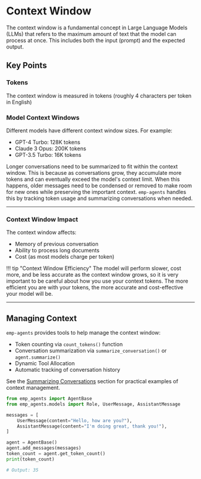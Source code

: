 # Context Window

The context window is a fundamental concept in Large Language Models (LLMs) that refers to the maximum amount of text that the model can process at once. This includes both the input (prompt) and the expected output.

## Key Points

### Tokens
The context window is measured in tokens (roughly 4 characters per token in English)

### Model Context Windows

Different models have different context window sizes.  For example:

- GPT-4 Turbo: 128K tokens
- Claude 3 Opus: 200K tokens
- GPT-3.5 Turbo: 16K tokens

Longer conversations need to be summarized to fit within the context window. This is because as conversations grow, they accumulate more tokens and can eventually exceed the model's context limit. When this happens, older messages need to be condensed or removed to make room for new ones while preserving the important context. `emp-agents` handles this by tracking token usage and summarizing conversations when needed.

---

### Context Window Impact

The context window affects:

- Memory of previous conversation
- Ability to process long documents
- Cost (as most models charge per token)

!!! tip "Context Window Efficiency"
    The model will perform slower, cost more, and be less accurate as the context window grows, so it is very important to be careful about how you use your context tokens.  The more efficient you are with your tokens, the more accurate and cost-effective your model will be.

---
## Managing Context

`emp-agents` provides tools to help manage the context window:

- Token counting via `count_tokens()` function
- Conversation summarization via `summarize_conversation()` or `agent.summarize()`
- Dynamic Tool Allocation
- Automatic tracking of conversation history

See the [Summarizing Conversations](../getting-started/summarize.md) section for practical examples of context management.

```python
from emp_agents import AgentBase
from emp_agents.models import Role, UserMessage, AssistantMessage

messages = [
    UserMessage(content="Hello, how are you?"),
    AssistantMessage(content="I'm doing great, thank you!"),
]

agent = AgentBase()
agent.add_messages(messages)
token_count = agent.get_token_count()
print(token_count)

# Output: 35
```
